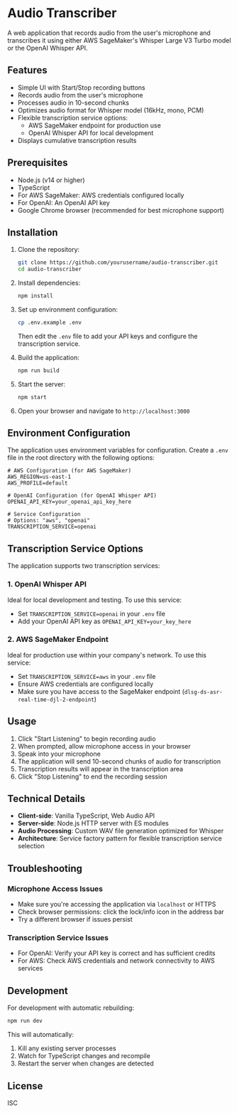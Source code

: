 
# Audio Transcriber

A web application that records audio from the user's microphone and transcribes it using either AWS SageMaker's Whisper Large V3 Turbo model or the OpenAI Whisper API.

## Features

- Simple UI with Start/Stop recording buttons
- Records audio from the user's microphone
- Processes audio in 10-second chunks
- Optimizes audio format for Whisper model (16kHz, mono, PCM)
- Flexible transcription service options:
  - AWS SageMaker endpoint for production use
  - OpenAI Whisper API for local development
- Displays cumulative transcription results

## Prerequisites

- Node.js (v14 or higher)
- TypeScript
- For AWS SageMaker: AWS credentials configured locally
- For OpenAI: An OpenAI API key
- Google Chrome browser (recommended for best microphone support)

## Installation

1. Clone the repository:
   ```bash
   git clone https://github.com/yourusername/audio-transcriber.git
   cd audio-transcriber
   ```

2. Install dependencies:
   ```bash
   npm install
   ```

3. Set up environment configuration:
   ```bash
   cp .env.example .env
   ```
   Then edit the `.env` file to add your API keys and configure the transcription service.

4. Build the application:
   ```bash
   npm run build
   ```

5. Start the server:
   ```bash
   npm start
   ```

6. Open your browser and navigate to `http://localhost:3000`

## Environment Configuration

The application uses environment variables for configuration. Create a `.env` file in the root directory with the following options:

```
# AWS Configuration (for AWS SageMaker)
AWS_REGION=us-east-1
AWS_PROFILE=default

# OpenAI Configuration (for OpenAI Whisper API)
OPENAI_API_KEY=your_openai_api_key_here

# Service Configuration
# Options: "aws", "openai"
TRANSCRIPTION_SERVICE=openai
```

## Transcription Service Options

The application supports two transcription services:

### 1. OpenAI Whisper API

Ideal for local development and testing. To use this service:
- Set `TRANSCRIPTION_SERVICE=openai` in your `.env` file
- Add your OpenAI API key as `OPENAI_API_KEY=your_key_here`

### 2. AWS SageMaker Endpoint

Ideal for production use within your company's network. To use this service:
- Set `TRANSCRIPTION_SERVICE=aws` in your `.env` file
- Ensure AWS credentials are configured locally
- Make sure you have access to the SageMaker endpoint (`dlsg-ds-asr-real-time-djl-2-endpoint`)

## Usage

1. Click "Start Listening" to begin recording audio
2. When prompted, allow microphone access in your browser
3. Speak into your microphone
4. The application will send 10-second chunks of audio for transcription
5. Transcription results will appear in the transcription area
6. Click "Stop Listening" to end the recording session

## Technical Details

- **Client-side**: Vanilla TypeScript, Web Audio API
- **Server-side**: Node.js HTTP server with ES modules
- **Audio Processing**: Custom WAV file generation optimized for Whisper
- **Architecture**: Service factory pattern for flexible transcription service selection

## Troubleshooting

### Microphone Access Issues

- Make sure you're accessing the application via `localhost` or HTTPS
- Check browser permissions: click the lock/info icon in the address bar
- Try a different browser if issues persist

### Transcription Service Issues

- For OpenAI: Verify your API key is correct and has sufficient credits
- For AWS: Check AWS credentials and network connectivity to AWS services

## Development

For development with automatic rebuilding:

```bash
npm run dev
```

This will automatically:
1. Kill any existing server processes
2. Watch for TypeScript changes and recompile
3. Restart the server when changes are detected

## License

ISC
